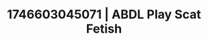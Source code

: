 ---
categories:
- Erotic AI content
- AI-generated
- Self-pleasure
- Non-binary beauty
- Nighttime romance
- Deep gaze
- ASMR
- Cosplay
image: /assets/images/1746603045071.jpg
layout: post
seo:
  description: Featured content with artistic ABDL Play, Scat Fetish. HD images available.
  keywords: ABDL Play, Scat Fetish
  og_image: /assets/images/1746603045071.jpg
  schema_type: VisualArtwork
tags:
- ABDL Play
- '#1746603045071'
- Scat Fetish
title: 1746603045071 | ABDL Play Scat Fetish
---